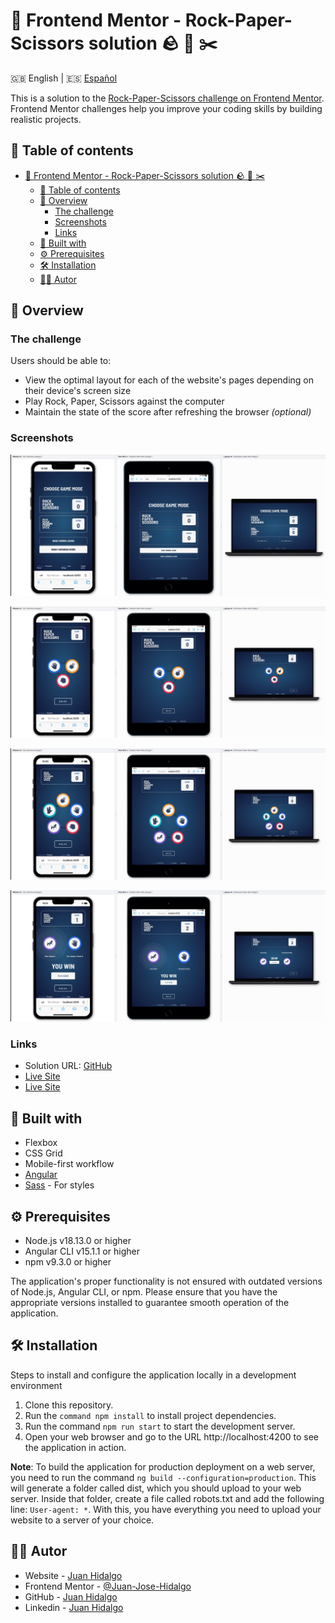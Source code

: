# 🚀 Frontend Mentor - Rock-Paper-Scissors solution 🪨 📰 ✂️
🇬🇧 English | 🇪🇸 [Español](./docs/LEEME.md)

This is a solution to the [Rock-Paper-Scissors challenge on Frontend Mentor](https://www.frontendmentor.io/challenges/space-tourism-multipage-website-gRWj1URZ3). Frontend Mentor challenges help you improve your coding skills by building realistic projects. 

## 📑 Table of contents

- [🚀 Frontend Mentor - Rock-Paper-Scissors solution 🪨 📰 ✂️](#-frontend-mentor---rock-paper-scissors-solution---️)
  - [📑 Table of contents](#-table-of-contents)
  - [👀 Overview](#-overview)
    - [The challenge](#the-challenge)
    - [Screenshots](#screenshots)
    - [Links](#links)
  - [🔨 Built with](#-built-with)
  - [⚙️ Prerequisites](#️-prerequisites)
  - [🛠️ Installation](#️-installation)
  - [👨‍💻 Autor](#-autor)

## 👀 Overview

### The challenge

Users should be able to:

- View the optimal layout for each of the website's pages depending on their device's screen size
- Play Rock, Paper, Scissors against the computer
- Maintain the state of the score after refreshing the browser _(optional)_

### Screenshots

![HomeImg](./docs/img/home.png)

![ClassicGame](./docs/img/normalPlay.png)

![BonusGame](./docs/img/bonusPlay.png)

![Results](./docs/img/results.png)

### Links

- Solution URL: [GitHub](https://github.com/Juan-Jose-Hidalgo/Rock-paper-scissors)
- [Live Site](https://rock-paper-scissors.jjhidalgo.com)
- [Live Site](https://rock-paper-scissors.jjhidalgo.com/home)

## 🔨 Built with

- Flexbox
- CSS Grid
- Mobile-first workflow
- [Angular](https://angular.io//)
- [Sass](https://sass-lang.com/) - For styles

## ⚙️ Prerequisites

- Node.js v18.13.0 or higher
- Angular CLI v15.1.1 or higher
- npm v9.3.0 or higher

The application's proper functionality is not ensured with outdated versions of Node.js, Angular CLI, or npm. Please ensure that you have the appropriate versions installed to guarantee smooth operation of the application.

## 🛠️ Installation

Steps to install and configure the application locally in a development environment

1. Clone this repository.
2. Run the ```command npm install``` to install project dependencies.
3. Run the command ```npm run start``` to start the development server.
4. Open your web browser and go to the URL http://localhost:4200 to see the application in action.

**Note**: To build the application for production deployment on a web server, you need to run the command ```ng build --configuration=production```. This will generate a folder called dist, which you should upload to your web server. Inside that folder, create a file called robots.txt and add the following line: ```User-agent: *```. With this, you have everything you need to upload your website to a server of your choice.


## 👨‍💻 Autor
- Website - [Juan Hidalgo](https://jjhidalgo.com)
- Frontend Mentor - [@Juan-Jose-Hidalgo](https://www.frontendmentor.io/profile/Juan-Jose-Hidalgo)
- GitHub - [Juan Hidalgo](https://github.com/Juan-Jose-Hidalgo)
- Linkedin - [Juan Hidalgo](https://www.linkedin.com/in/juan-jos%C3%A9-hidalgo-ya%C3%B1ez-854698b4/)